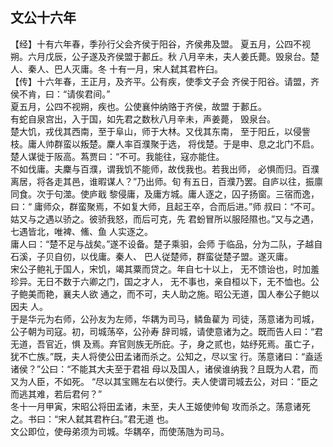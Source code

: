 ## 文公十六年

【经】十有六年春，季孙行父会齐侯于阳谷，齐侯弗及盟。
夏五月，公四不视朔。六月戊辰，公子遂及齐侯盟于郪丘。秋
八月辛未，夫人姜氏薨。毁泉台。楚人、秦人、巴人灭庸。冬
十有一月，宋人弑其君杵臼。  
【传】十六年春，王正月，及齐平。公有疾，使季文子会
齐侯于阳谷。请盟，齐侯不肯，曰：“请俟君间。”  
夏五月，公四不视朔，疾也。公使襄仲纳赂于齐侯，故盟
于郪丘。  
有蛇自泉宫出，入于国，如先君之数秋八月辛未，声姜薨，
毁泉台。  
楚大饥，戎伐其西南，至于阜山，师于大林。又伐其东南，
至于阳丘，以侵訾枝。庸人帅群蛮以叛楚。麇人率百濮聚于选，
将伐楚。于是申、息之北门不启。  
楚人谋徙于阪高。蒍贾曰：“不可。我能往，寇亦能住。  
不如伐庸。夫麇与百濮，谓我饥不能师，故伐我也。若我出师，
必惧而归。百濮离居，将各走其邑，谁暇谋人？”乃出师。旬
有五日，百濮乃罢。自庐以往，振廪同食。次于句澨。使庐戢
黎侵庸，及庸方城。庸人逐之，囚子扬窗。三宿而逸，曰：“
庸师众，群蛮聚焉，不如复大师，且起王卒，合而后进。”师
叔曰：“不可。姑又与之遇以骄之。彼骄我怒，而后可克，先
君蚡冒所以服陉隰也。”又与之遇，七遇皆北，唯裨、鯈、鱼
人实逐之。  
庸人曰：“楚不足与战矣。”遂不设备。楚子乘驲，会师
于临品，分为二队，子越自石溪，子贝自仞，以伐庸。秦人、
巴人従楚师，群蛮従楚子盟。遂灭庸。  
宋公子鲍礼于国人，宋饥，竭其粟而贷之。年自七十以上，
无不馈诒也，时加羞珍异。无日不数于六卿之门，国之才人，
无不事也，亲自桓以下，无不恤也。公子鲍美而艳，襄夫人欲
通之，而不可，夫人助之施。昭公无道，国人奉公子鲍以因夫
人。  
于是华元为右师，公孙友为左师，华耦为司马，鳞鱼雚为
司徒，荡意诸为司城，公子朝为司寇。初，司城荡卒，公孙寿
辞司城，请使意诸为之。既而告人曰：“君无道，吾官近，惧
及焉。弃官则族无所庇。子，身之贰也，姑纾死焉。虽亡子，
犹不亡族。”既，夫人将使公田孟诸而杀之。公知之，尽以宝
行。荡意诸曰：“盍适诸侯？”公曰：“不能其大夫至于君祖
母以及国人，诸侯谁纳我？且既为人君，而又为人臣，不如死。
“尽以其宝赐左右以使行。夫人使谓司城去公，对曰：“臣之
而逃其难，若后君何？”  
冬十一月甲寅，宋昭公将田孟诸，未至，夫人王姬使帅甸
攻而杀之。荡意诸死之。书曰：“宋人弑其君杵臼。”君无道
也。  
文公即位，使母弟须为司城。华耦卒，而使荡虺为司马。  

